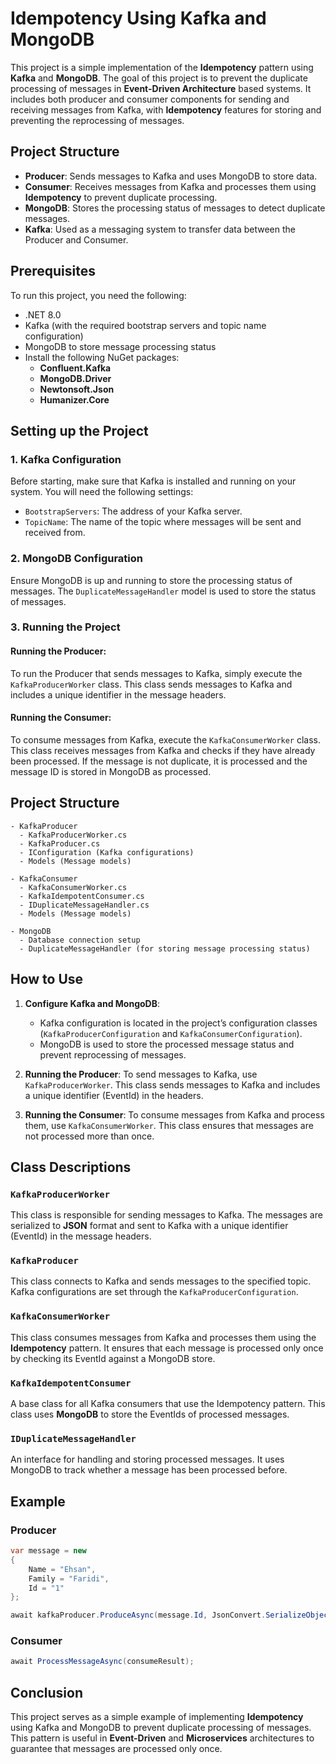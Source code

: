 
# Idempotency Using Kafka and MongoDB

This project is a simple implementation of the **Idempotency** pattern using **Kafka** and **MongoDB**. The goal of this project is to prevent the duplicate processing of messages in **Event-Driven Architecture** based systems. It includes both producer and consumer components for sending and receiving messages from Kafka, with **Idempotency** features for storing and preventing the reprocessing of messages.

## Project Structure

- **Producer**: Sends messages to Kafka and uses MongoDB to store data.
- **Consumer**: Receives messages from Kafka and processes them using **Idempotency** to prevent duplicate processing.
- **MongoDB**: Stores the processing status of messages to detect duplicate messages.
- **Kafka**: Used as a messaging system to transfer data between the Producer and Consumer.

## Prerequisites

To run this project, you need the following:

- .NET 8.0
- Kafka (with the required bootstrap servers and topic name configuration)
- MongoDB to store message processing status
- Install the following NuGet packages:
  - **Confluent.Kafka**
  - **MongoDB.Driver**
  - **Newtonsoft.Json**
  - **Humanizer.Core**

## Setting up the Project

### 1. Kafka Configuration

Before starting, make sure that Kafka is installed and running on your system. You will need the following settings:
- `BootstrapServers`: The address of your Kafka server.
- `TopicName`: The name of the topic where messages will be sent and received from.

### 2. MongoDB Configuration

Ensure MongoDB is up and running to store the processing status of messages. The `DuplicateMessageHandler` model is used to store the status of messages.

### 3. Running the Project

#### Running the Producer:
To run the Producer that sends messages to Kafka, simply execute the `KafkaProducerWorker` class. This class sends messages to Kafka and includes a unique identifier in the message headers.

#### Running the Consumer:
To consume messages from Kafka, execute the `KafkaConsumerWorker` class. This class receives messages from Kafka and checks if they have already been processed. If the message is not duplicate, it is processed and the message ID is stored in MongoDB as processed.

## Project Structure

```
- KafkaProducer
  - KafkaProducerWorker.cs
  - KafkaProducer.cs
  - IConfiguration (Kafka configurations)
  - Models (Message models)

- KafkaConsumer
  - KafkaConsumerWorker.cs
  - KafkaIdempotentConsumer.cs
  - IDuplicateMessageHandler.cs
  - Models (Message models)

- MongoDB
  - Database connection setup
  - DuplicateMessageHandler (for storing message processing status)
```

## How to Use

1. **Configure Kafka and MongoDB**: 
   - Kafka configuration is located in the project’s configuration classes (`KafkaProducerConfiguration` and `KafkaConsumerConfiguration`).
   - MongoDB is used to store the processed message status and prevent reprocessing of messages.

2. **Running the Producer**: 
   To send messages to Kafka, use `KafkaProducerWorker`. This class sends messages to Kafka and includes a unique identifier (EventId) in the headers.

3. **Running the Consumer**: 
   To consume messages from Kafka and process them, use `KafkaConsumerWorker`. This class ensures that messages are not processed more than once.

## Class Descriptions

### `KafkaProducerWorker`
This class is responsible for sending messages to Kafka. The messages are serialized to **JSON** format and sent to Kafka with a unique identifier (EventId) in the message headers.

### `KafkaProducer`
This class connects to Kafka and sends messages to the specified topic. Kafka configurations are set through the `KafkaProducerConfiguration`.

### `KafkaConsumerWorker`
This class consumes messages from Kafka and processes them using the **Idempotency** pattern. It ensures that each message is processed only once by checking its EventId against a MongoDB store.

### `KafkaIdempotentConsumer`
A base class for all Kafka consumers that use the Idempotency pattern. This class uses **MongoDB** to store the EventIds of processed messages.

### `IDuplicateMessageHandler`
An interface for handling and storing processed messages. It uses MongoDB to track whether a message has been processed before.

## Example

### Producer

```csharp
var message = new
{
    Name = "Ehsan",
    Family = "Faridi",
    Id = "1"
};

await kafkaProducer.ProduceAsync(message.Id, JsonConvert.SerializeObject(message), message.Id, cancellationToken);
```

### Consumer

```csharp
await ProcessMessageAsync(consumeResult);
```

## Conclusion

This project serves as a simple example of implementing **Idempotency** using Kafka and MongoDB to prevent duplicate processing of messages. This pattern is useful in **Event-Driven** and **Microservices** architectures to guarantee that messages are processed only once.

